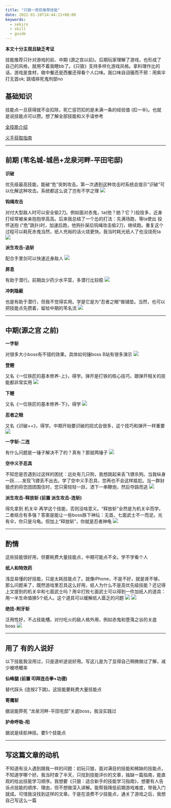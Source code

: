 ```yaml
---
title: "只狼一周目推荐技能"
date: 2022-01-10T14:44:11+08:00
keywords:
  - sekiro
  - skill
  - guide
---
```


**本文十分主观且缺乏考证**

技能推荐只针对游戏的前、中期 (源之宫以前)。后期玩家理解了游戏，也形成了自己的风格，就用不着我瞎bb了。《只狼》支持多样化游戏风格。拿料理作比的话，游戏是食材，做中餐还是西餐还得看个人口味。我口味自诩骚而不邪：用紫伞打无首ok; 跳墙摔死鬼刑部no

## 基础知识
技能点一旦获得就不会扣除，死亡惩罚扣的是未满一条的经验值 (扣一半)。也就是说技能点可以攒。想了解全部技能和义手请参考

[全技能介绍](https://www.gamersky.com/handbook/201903/1162885.shtml)

[义手获取指南](https://www.gamersky.com/handbook/201903/1166001.shtml)

---

## 前期 (苇名城-城邑+龙泉河畔-平田宅邸)

**识破**

优先级最高技能，能破“危”突刺攻击。第一次遇到这种攻击时系统会提示“识破”可以化解这种攻击。系统都这么说了岂有不学之理
![](/img/sekiro/shipo.webp)

**钩绳攻击**

对付大型敌人时可以安全偷2刀。例如面对赤鬼，ta(他？她？它？)投技多，近身打经常被亲亲抱抱举高高。后来我总结了一个怂的打法：先满场跑，等ta使出 投怀送抱 (“危”跳扑)时，加速后跑，他狗扑屎后钩绳攻击偷2刀，继续跑。重复这个过程可以耗死赤鬼当然，纸人充裕的话火烧更快。我当时耗光纸人了也没烧死ta
![](/img/sekiro/gousuo.webp)

**派生攻击-追斩**

配合手里剑可以快速近身敌人
![](/img/sekiro/zhuizhan.webp)

**屏息**

有助于潜行。前期血少药少水平菜，多潜行比较稳
![](/img/sekiro/bingxi.webp)

**冲刺隐蔽**

也是有助于潜行，但我不觉得实用。学是它是为“忍者之眼”做铺垫。当然，也可以把技能点先攒着，留给中期的苇名流
![](/img/sekiro/chongci.webp)

---

## 中期(源之宫 之前)

**一字斩**

对很多大小boss有不错的效果。具体如何锤boss B站有很多演示
![](/img/sekiro/yizi.webp)

**登鲤**

又名《一位铁匠的基本修养-上》，得学。弹开是打铁的核心技巧，跟弹开相关的技能都非常实用
![](/img/sekiro/dengli.webp)

**下鲤**

又名《一位铁匠的基本修养-下》，得学
![](/img/sekiro/xiali.webp)

**忍者之眼**

又名《识破++》，得学。中期开始要识破的招式会很多，这个技巧和弹开一样重要
![](/img/sekiro/renyan.webp)

**一字斩-二连**

有什么问题是一锤子解决不了的？真有？那就两锤子
![](/img/sekiro/erlian.webp)

**空中义手忍具**

不知您是否遇到过这样的困扰：远处有几只狗，我想跳起来丢飞镖杀狗。当我纵身一跃……发现飞镖丢不出去。学了空中义手忍具，您再也不会这样尴尬。当一群豺狼虎豹将您团团围住时，您只需轻轻一跃，洒下一串鞭炮，然后夺路而逃
![](/img/sekiro/kongzhong.webp)

**派生攻击-释放斩 (前置 派生攻击-连斩)**

得先拿到 机关伞 再学这个技能，否则没啥意义。“释放斩”全然是为机关伞而学。二者结合有多强？答案是能让一些boss跌下神坛：无首、七面武士不一而足。光有伞，你只是乌龟。但加上“释放斩”，你就是忍者神龟
![](/img/sekiro/shifangzhan.webp)

---

## 酌情

这些技能很好用，但要耗费大量技能点，中期可能点不全。学不学看个人

**纸人和特效药**

浅显易懂的好技能，只是太耗技能点了。就像iPhone，不是不好，就是肾不够。那么问题来了，既然游戏里忍具这么好用，纸人为什么不是高优先级技能？还记得上文提到的机关伞和七面武士吗？用伞打败七面武士可以得到一件加纸人的道具：用一半生命值换5个纸人。这个道具可以缓解纸人匮乏的问题
![](/img/sekiro/xinye.webp)
![](/img/sekiro/texiaoyao.webp)

**绝技-附牙斩**

泛用性好，不占技能槽。对付吃火的敌人格外用，例如赤鬼和堕落之谷的关底boss
![](/img/sekiro/fuyazhan.webp)

---

## 用了 有的人说好

以下技能我没用过，只是道听途说好用。写这儿是为了显得自己稍微做过了解，减少被喷概率

**仙峰腿 (前置 叩拜连击拳+功德)**

替代踩头 (连按2下跳)。这技能要耗费大量技能点

**寄鹰斩**

据说能莽死 “龙泉河畔-平田宅邸”关底boss，我没实践过

**护命呼吸-阳**

据说是续航神技。要5个技能点

---

## 写这篇文章的动机

不知道有没人遇到跟我一样的问题：初玩只狼，面对满目的技能和稀缺的技能点，不知道学哪个好。我当时查了半天，只找到技能评价的文章，独缺一篇指南，能直观的给出技能学习顺序。我想要《只狼：适合新手的技能学习指南》，想要有人告诉点技能的顺序、理由，但不想做深入讲解。能帮我降低前期游戏难度，带我入门就成。可惜我没找到这样的文章。于是在浪费不少技能点，通关了游戏之后，我想自己写这么一篇